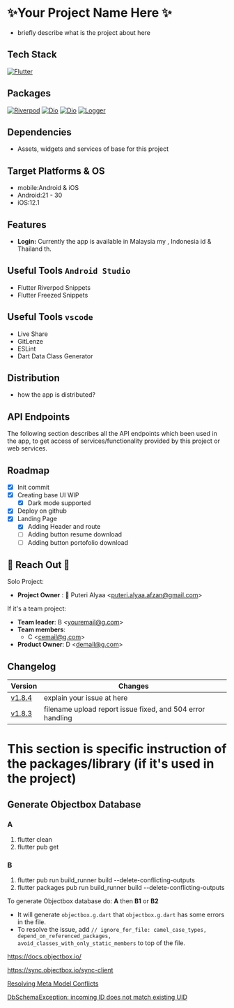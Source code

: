 # ✨Your Project Name Here ✨

-  briefly describe what is the project about here

## Tech Stack 

[![Flutter](https://img.shields.io/badge/Flutter_x.x.x-02569B?style=for-the-badge&logo=flutter&logoColor=white)](https://docs.flutter.dev/get-started/install) 

## Packages

[![Riverpod](https://img.shields.io/badge/riverpod_2.4.0-navy?style=for-the-badge&logo=data%3Aimage%2Fpng%3Bbase64%2CiVBORw0KGgoAAAANSUhEUgAAAC4AAAAuCAMAAABgZ9sFAAAApVBMVEUAAAADXJ8BV5sqtvYqtvYBV5sBV5sqtvYqtvYBV5sqtvYiouMqtvYBV5sBV5sBV5sqtvYptfUBV5sqtvYBV5sqtvYBV5sBV5sqtvYEXaEBV5sqtvYqtvYqtvYBV5sZj9EqtvYBV5sqtvYBV5sqtvYBV5sqtvYBV5sBV5sqtvYqtvYZj9ErufkqtvYAVZkqtvYqtvYBV5sBV5sqtvYZj9EDXKADXaAMlqmQAAAAMnRSTlMABPfnUnZpGPLyaQnQh4FWEu%2Fv13o9NQ738uTe2tXUzsTBsaqlnJiSi4p%2BaVJGRTAnH9DqXfwAAADDSURBVEjH7dPJDoIwFEDRV1BA5hnneZ4t6v9%2Fmo0xaUKh6Vu4467P9kLbH3PCMDRZarozd113kowTW0nr5S%2FLxmju5Vr0cs2LThhdPgcGRr9oz8BoyjxCfz1BaOYDhGbtUJruUZp6FZ3JtMjN40iiqQ%2FV7gdd1JyL3bZRg6Yp1ESytVWrtaDhusuyX6O7pHHT8%2Bwt0WLXGKOBbAQtLR8KWpqP0vCYClqagdJQLLhWKdAwGpwV1yrlMUYD8VICiAoCbZg%2BcGJiNowueP8AAAAASUVORK5CYII%3D)](https://pub.dev/packages/flutter_riverpod)
[![Dio](https://img.shields.io/badge/dio_5.3.3-navy?style=for-the-badge&logo=data%3Aimage%2Fpng%3Bbase64%2CiVBORw0KGgoAAAANSUhEUgAAAC4AAAAuCAMAAABgZ9sFAAAApVBMVEUAAAADXJ8BV5sqtvYqtvYBV5sBV5sqtvYqtvYBV5sqtvYiouMqtvYBV5sBV5sBV5sqtvYptfUBV5sqtvYBV5sqtvYBV5sBV5sqtvYEXaEBV5sqtvYqtvYqtvYBV5sZj9EqtvYBV5sqtvYBV5sqtvYBV5sqtvYBV5sBV5sqtvYqtvYZj9ErufkqtvYAVZkqtvYqtvYBV5sBV5sqtvYZj9EDXKADXaAMlqmQAAAAMnRSTlMABPfnUnZpGPLyaQnQh4FWEu%2Fv13o9NQ738uTe2tXUzsTBsaqlnJiSi4p%2BaVJGRTAnH9DqXfwAAADDSURBVEjH7dPJDoIwFEDRV1BA5hnneZ4t6v9%2Fmo0xaUKh6Vu4467P9kLbH3PCMDRZarozd113kowTW0nr5S%2FLxmju5Vr0cs2LThhdPgcGRr9oz8BoyjxCfz1BaOYDhGbtUJruUZp6FZ3JtMjN40iiqQ%2FV7gdd1JyL3bZRg6Yp1ESytVWrtaDhusuyX6O7pHHT8%2Bwt0WLXGKOBbAQtLR8KWpqP0vCYClqagdJQLLhWKdAwGpwV1yrlMUYD8VICiAoCbZg%2BcGJiNowueP8AAAAASUVORK5CYII%3D)](https://pub.dev/packages/dio)
[![Dio](https://img.shields.io/badge/lottie%3A6.1.0-a4c639?style=for-the-badge&logo=android&logoColor=white)](https://github.com/airbnb/lottie-android)
[![Logger](https://img.shields.io/badge/logger_2.0.2+1-navy?style=for-the-badge&logo=data%3Aimage%2Fpng%3Bbase64%2CiVBORw0KGgoAAAANSUhEUgAAAC4AAAAuCAMAAABgZ9sFAAAApVBMVEUAAAADXJ8BV5sqtvYqtvYBV5sBV5sqtvYqtvYBV5sqtvYiouMqtvYBV5sBV5sBV5sqtvYptfUBV5sqtvYBV5sqtvYBV5sBV5sqtvYEXaEBV5sqtvYqtvYqtvYBV5sZj9EqtvYBV5sqtvYBV5sqtvYBV5sqtvYBV5sBV5sqtvYqtvYZj9ErufkqtvYAVZkqtvYqtvYBV5sBV5sqtvYZj9EDXKADXaAMlqmQAAAAMnRSTlMABPfnUnZpGPLyaQnQh4FWEu%2Fv13o9NQ738uTe2tXUzsTBsaqlnJiSi4p%2BaVJGRTAnH9DqXfwAAADDSURBVEjH7dPJDoIwFEDRV1BA5hnneZ4t6v9%2Fmo0xaUKh6Vu4467P9kLbH3PCMDRZarozd113kowTW0nr5S%2FLxmju5Vr0cs2LThhdPgcGRr9oz8BoyjxCfz1BaOYDhGbtUJruUZp6FZ3JtMjN40iiqQ%2FV7gdd1JyL3bZRg6Yp1ESytVWrtaDhusuyX6O7pHHT8%2Bwt0WLXGKOBbAQtLR8KWpqP0vCYClqagdJQLLhWKdAwGpwV1yrlMUYD8VICiAoCbZg%2BcGJiNowueP8AAAAASUVORK5CYII%3D)](https://pub.dev/packages/logger)

## Dependencies
- Assets, widgets and services of base for this project

## Target Platforms & OS
- mobile:Android & iOS
- Android:21 - 30
- iOS:12.1

## Features
- **Login:** Currently the app is available in Malaysia my , Indonesia id & Thailand th.

## Useful Tools `Android Studio`
- Flutter Riverpod Snippets
- Flutter Freezed Snippets

## Useful Tools `vscode`
- Live Share
- GitLenze
- ESLint
- Dart Data Class Generator

## Distribution
- how the app is distributed?

## API Endpoints
The following section describes all the API endpoints which been used in the app, to get access of
services/functionality provided by this project or web services.

## Roadmap
- [x] Init commit
- [x] Creating base UI WIP
  - [x] Dark mode supported
- [x] Deploy on github
- [x] Landing Page
  - [x] Adding Header and route
  - [ ] Adding button resume download
  - [ ] Adding button portofolio download

## 📡 Reach Out 📡

Solo Project:
- **Project Owner** : 📩 Puteri Alyaa <[puteri.alyaa.afzan@gmail.com](mailto:puteri.alyaa.afzan@gmail.com)><br>

If it's a team project:

- **Team leader**: B <[youremail@g.com](youremail@g.com)>
- **Team members**:
    - C <[cemail@g.com](cemail@g.com)>
- **Product Owner**: D <[demail@g.com](demail@g.com)>

## Changelog

| **Version**                                                 | **Changes**                                                |
|-------------------------------------------------------------|------------------------------------------------------------|
| [v1.8.4](/pathrepomain/subfolder/reponame/-/tags/v1.8.4)    | explain your issue at here                                 |
| [v1.8.3](/pathrepomain/subfolder/reponame/-/tags/v1.8.3)   | filename upload report issue fixed, and 504 error handling |

# This section is specific instruction of the packages/library (if it's used in the project)

## Generate Objectbox Database

### A

1. flutter clean
2. flutter pub get

### B

1. flutter pub run build_runner build --delete-conflicting-outputs
2. flutter packages pub run build_runner build --delete-conflicting-outputs

To generate Objectbox database do:
**A** then **B1** or **B2**

- It will generate `objectbox.g.dart` that `objectbox.g.dart` has some errors in the file.
- To resolve the issue,
  add `// ignore_for_file: camel_case_types, depend_on_referenced_packages, avoid_classes_with_only_static_members`
  to top of the file.

https://docs.objectbox.io/

https://sync.objectbox.io/sync-client

[Resolving Meta Model Conflicts](https://docs.objectbox.io/advanced/meta-model-ids-and-uids#resolving-meta-model-conflicts)

[DbSchemaException: incoming ID does not match existing UID](https://docs.objectbox.io/troubleshooting#dbschemaexception-incoming-id-does-not-match-existing-uid)
